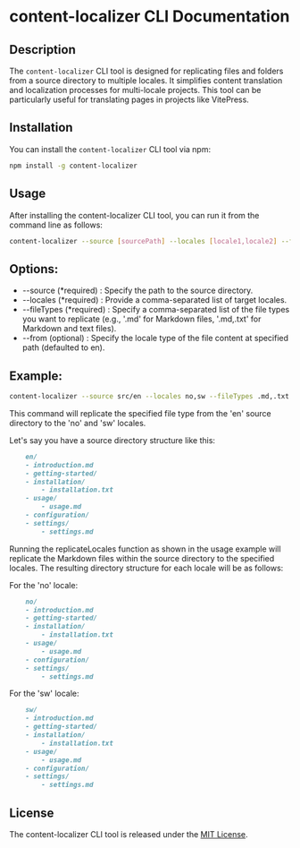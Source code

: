 # content-localizer CLI Documentation

## Description

The `content-localizer` CLI tool is designed for replicating files and folders from a source directory to multiple locales. It simplifies content translation and localization processes for multi-locale projects. This tool can be particularly useful for translating pages in projects like VitePress.

## Installation

You can install the `content-localizer` CLI tool via npm:

```bash
npm install -g content-localizer

```

## Usage

After installing the content-localizer CLI tool, you can run it from the command line as follows:

```bash
content-localizer --source [sourcePath] --locales [locale1,locale2] --fileTypes [fileType1,fileType2] --from [fromLocale]

```

## Options:

- --source (\*required) : Specify the path to the source directory.
- --locales (\*required) : Provide a comma-separated list of target locales.
- --fileTypes (\*required) : Specify a comma-separated list of the file types you want to replicate (e.g., '.md' for Markdown files, '.md,.txt' for Markdown and text files).
- --from (optional) : Specify the locale type of the file content at specified path (defaulted to en).

## Example:

```bash
content-localizer --source src/en --locales no,sw --fileTypes .md,.txt --from en

```

This command will replicate the specified file type from the 'en' source directory to the 'no' and 'sw' locales.

Let's say you have a source directory structure like this:

```md
    en/
    - introduction.md
    - getting-started/
    - installation/
        - installation.txt
    - usage/
        - usage.md
    - configuration/
    - settings/
        - settings.md
```

Running the replicateLocales function as shown in the usage example will replicate the Markdown files within the source directory to the specified locales. The resulting directory structure for each locale will be as follows:

For the 'no' locale:

```md
    no/
    - introduction.md
    - getting-started/
    - installation/
        - installation.txt
    - usage/
        - usage.md
    - configuration/
    - settings/
        - settings.md
```

For the 'sw' locale:

```md
    sw/
    - introduction.md
    - getting-started/
    - installation/
        - installation.txt
    - usage/
        - usage.md
    - configuration/
    - settings/
        - settings.md
```

## License

The content-localizer CLI tool is released under the [MIT License]("https://opensource.org/licenses/MIT").
